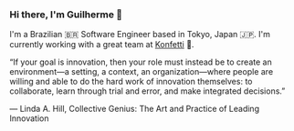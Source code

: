 ### Hi there, I'm Guilherme 👋

I'm a Brazilian 🇧🇷 Software Engineer based in Tokyo, Japan 🇯🇵. I'm currently working with a great team at [Konfetti](https://github.com/Konfetti-GmbH/) 🎉.


“If your goal is innovation, then your role must instead be to create an environment—a setting, a context, an organization—where people are willing and able to do the hard work of innovation themselves: to collaborate, learn through trial and error, and make integrated decisions.”

― Linda A. Hill, Collective Genius: The Art and Practice of Leading Innovation
